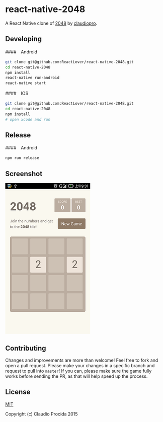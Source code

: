 # react-native-2048

A React Native clone of [2048](https://github.com/claudiopro/2048-react) by [claudiopro](https://github.com/claudiopro).

## Developing

####　Android

```bash
git clone git@github.com:ReactLover/react-native-2048.git
cd react-native-2048
npm install
react-native run-android
react-native start
```

####　IOS

```bash
git clone git@github.com:ReactLover/react-native-2048.git
cd react-native-2048
npm install
# open xcode and run
```

## Release

####　Android

```bash
npm run release
```

## Screenshot

![](/common/images/Screenshot.png)

## Contributing

Changes and improvements are more than welcome! Feel free to fork and open a pull request. Please make your changes in a specific branch and request to pull into `master`! If you can, please make sure the game fully works before sending the PR, as that will help speed up the process.

## License

[MIT](http://opensource.org/licenses/MIT)

Copyright (c) Claudio Procida 2015

